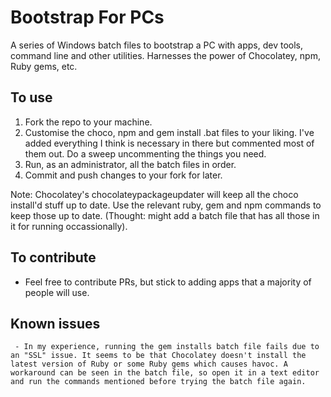# Bootstrap For PCs
A series of Windows batch files to bootstrap a PC with apps, dev tools, command line and other utilities.
Harnesses the power of Chocolatey, npm, Ruby gems, etc.

## To use
  1. Fork the repo to your machine.
  2. Customise the choco, npm and gem install .bat files to your liking. I've added everything I think is necessary in there but commented most of them out. Do a sweep uncommenting the things you need.
  3. Run, as an administrator, all the batch files in order.
  4. Commit and push changes to your fork for later.

Note: Chocolatey's chocolateypackageupdater will keep all the choco install'd stuff up to date. Use the relevant ruby, gem and npm commands to keep those up to date. (Thought: might add a batch file that has all those in it for running occassionally).

## To contribute
  - Feel free to contribute PRs, but stick to adding apps that a majority of people will use. 
	
## Known issues
     - In my experience, running the gem installs batch file fails due to an "SSL" issue. It seems to be that Chocolatey doesn't install the latest version of Ruby or some Ruby gems which causes havoc. A workaround can be seen in the batch file, so open it in a text editor and run the commands mentioned before trying the batch file again.
